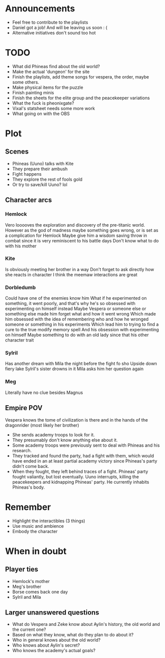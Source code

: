 # Announcements
- Feel free to contribute to the playlists
- Daniel got a job! And will be leaving us soon : (
- Alternative initiatives don't sound too hot 

# TODO
- What did Phineas find about the old world?
- Make the actual 'dungeon' for the site
- Finish the playlists, add theme songs for vespera, the order, maybe some others.
- Make physical items for the puzzle
- Finish painting minis
- Finish the sheets for the elite group and the peacekeeper variations
- What the fuck is pheonixgate?
- Vixal's statsheet needs some more work
- What going on with the OBS 

# Plot
## Scenes
- Phineas (Uuno) talks with Kite
- They prepare their ambush
- Fight happens
- They explore the rest of fools gold 
- Or try to save/kill Uuno? lol
## Character arcs
### Hemlock
Vero looooves the exploration and discovery of the pre-titanic world. 
However as the god of madness maybe something goes wrong, or is set as a complication for Hemlock
Maybe give him a wisdom saving throw in combat since it is very reminiscent to his battle days
Don't know what to do with his mother
### Kite
Is obviously meeting her brother in a way
Don't forget to ask directly how she reacts in character
I think the meemaw interactions are great

### Dorbledumb
Could have one of the enemies know him 
What if he experimented on something, it went poorly, and that's why he's so obsessed with experimenting on himself instead
Maybe Vespera or someone else or something else made him forget what and how it went wrong
Which made him obsessed with the idea of remembering who and how he wronged someone or something in his experiments
Which lead him to trying to find a cure to the true modify memory spell
And his obsession with experimenting on himself
Maybe something to do with an old lady since that his other character trait
### Sylril
Has another dream with Mila the night before the fight fo sho
Upside down fiery lake 
Sylril's sister drowns in it
Mila asks him her question again 
### Meg
Literally have no clue besides Magnus
## Empire POV
Vespera knows the tome of civilization is there and in the hands of the dragonrider (most likely her brother)
- She sends academy troops to look for it. 
- They presumably don't know anything else about it. 
- Some academy troops were previously sent to deal with Phineas and his research. 
- They tracked and found the party, had a fight with them, which would have ended in an at least partial academy victory since Phineas's party didn't come back. 
- When they fought, they left behind traces of a fight. Phineas' party fought valiantly, but lost eventually. Uuno interrupts, killing the peacekeepers and kidnapping Phineas' party. He currently inhabits Phineas's body.

# Remember
- Highlight the interactibles (3 things)
- Use music and ambience 
- Embody the character

# When in doubt

## Player ties
- Hemlock's mother
- Meg's brother
- Borse comes back one day
- Sylril and Mila 

## Larger unanswered questions

- What do Vespera and Zeke know about Aylin's history, the old world and the current one?
- Based on what they know, what do they plan to do about it? 
- Who in general knows about the old world? 
- Who knows about Aylin's secret?
- Who knows the academy's actual goals? 




